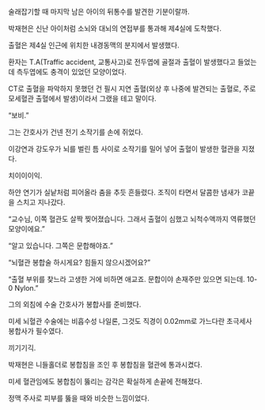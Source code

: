 술래잡기할 때 마지막 남은 아이의 뒤통수를 발견한 기분이랄까.

박재현은 신난 아이처럼 소뇌와 대뇌의 연접부를 통과해 제4실에 도착했다.

출혈은 제4실 인근에 위치한 내경동맥의 분지에서 발생했다.

환자는 T.A(Traffic accident, 교통사고)로 전두엽에 골절과 출혈이 발생했다고 들었는데 측두엽에도 충격이 있었던 모양이었다.

CT로 출혈을 파악하지 못했던 건 필시 지연 출혈(외상 후 나중에 발견되는 출혈로, 주로 모세혈관 출혈에서 발생)이라서 그랬을 테고 말이다.

“보비.”

그는 간호사가 건넨 전기 소작기를 손에 쥐었다.

이강연과 강도우가 뇌를 벌린 틈 사이로 소작기를 밀어 넣어 출혈이 발생한 혈관을 지졌다.

치이이이익.

하얀 연기가 실낱처럼 피어올라 춤을 추듯 흔들렸다. 조직이 타면서 달콤한 냄새가 코끝을 스치고 지나갔다.

“교수님, 이쪽 혈관도 살짝 찢어졌습니다. 그래서 출혈이 심했고 뇌척수액까지 역류했던 모양이에요.”

“알고 있습니다. 그쪽은 문합해야죠.”

“뇌혈관 봉합술 하시게요? 힘들지 않으시겠어요?”

“출혈 부위를 찾느라 고생한 거에 비하면 애교죠. 문합이야 손재주만 있으면 되는데. 10-0 Nylon.”

그의 외침에 수술 간호사가 봉합사를 준비했다.

미세 뇌혈관 수술에는 비흡수성 나일론, 그것도 직경이 0.02mm로 가느다란 초극세사 봉합사가 필수였다.

끼기기긱.

박재현은 니들홀더로 봉합침을 조인 후 봉합침을 혈관에 통과시켰다.

미세 혈관임에도 봉합침이 뚫리는 감각은 확실하게 손끝에 전해졌다.

정맥 주사로 피부를 뚫을 때와 비슷한 느낌이었다.